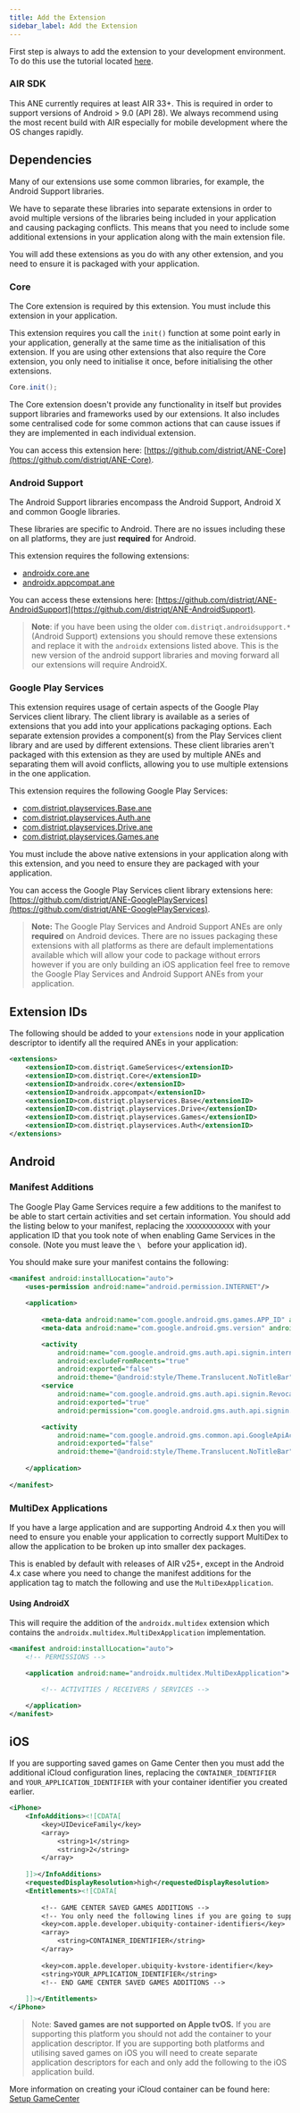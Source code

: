 ```yaml
---
title: Add the Extension
sidebar_label: Add the Extension
---
```


First step is always to add the extension to your development environment. 
To do this use the tutorial located [here](/docs/tutorials/getting-started).


### AIR SDK


This ANE currently requires at least AIR 33+. This is required in order to support versions of Android > 9.0 (API 28). We always recommend using the most recent build with AIR especially for mobile development where the OS changes rapidly.



## Dependencies

Many of our extensions use some common libraries, for example, the Android Support libraries.

We have to separate these libraries into separate extensions in order to avoid multiple versions of the libraries being included in your application and causing packaging conflicts. This means that you need to include some additional extensions in your application along with the main extension file.

You will add these extensions as you do with any other extension, and you need to ensure it is packaged with your application.


### Core 

The Core extension is required by this extension. You must include this extension in your application.

This extension requires you call the `init()` function at some point early in your application, generally at the same time as the initialisation of this extension. If you are using other extensions that also require the Core extension, you only need to initialise it once, before initialising the other extensions.

```actionscript
Core.init();
```

The Core extension doesn't provide any functionality in itself but provides support libraries and frameworks used by our extensions.
It also includes some centralised code for some common actions that can cause issues if they are implemented in each individual extension.

You can access this extension here: [https://github.com/distriqt/ANE-Core](https://github.com/distriqt/ANE-Core).


### Android Support

The Android Support libraries encompass the Android Support, Android X and common Google libraries. 

These libraries are specific to Android. There are no issues including these on all platforms, they are just **required** for Android.

This extension requires the following extensions:

- [androidx.core.ane](https://github.com/distriqt/ANE-AndroidSupport/raw/master/lib/androidx.core.ane)
- [androidx.appcompat.ane](https://github.com/distriqt/ANE-AndroidSupport/raw/master/lib/androidx.appcompat.ane)

You can access these extensions here: [https://github.com/distriqt/ANE-AndroidSupport](https://github.com/distriqt/ANE-AndroidSupport).


>
> **Note**: if you have been using the older `com.distriqt.androidsupport.*` (Android Support) extensions you should remove these extensions and replace it with the `androidx` extensions listed above. This is the new version of the android support libraries and moving forward all our extensions will require AndroidX.
>



### Google Play Services 

This extension requires usage of certain aspects of the Google Play Services client library. 
The client library is available as a series of extensions that you add into your applications packaging options. 
Each separate extension provides a component(s) from the Play Services client library and are used by different extensions. 
These client libraries aren't packaged with this extension as they are used by multiple ANEs and separating them 
will avoid conflicts, allowing you to use multiple extensions in the one application.

This extension requires the following Google Play Services:


- [com.distriqt.playservices.Base.ane](https://github.com/distriqt/ANE-GooglePlayServices/raw/master/lib/com.distriqt.playservices.Base.ane)
- [com.distriqt.playservices.Auth.ane](https://github.com/distriqt/ANE-GooglePlayServices/raw/master/lib/com.distriqt.playservices.Auth.ane)
- [com.distriqt.playservices.Drive.ane](https://github.com/distriqt/ANE-GooglePlayServices/raw/master/lib/com.distriqt.playservices.Drive.ane)
- [com.distriqt.playservices.Games.ane](https://github.com/distriqt/ANE-GooglePlayServices/raw/master/lib/com.distriqt.playservices.Games.ane)

You must include the above native extensions in your application along with this extension, and you need to ensure they are packaged with your application.

You can access the Google Play Services client library extensions here: [https://github.com/distriqt/ANE-GooglePlayServices](https://github.com/distriqt/ANE-GooglePlayServices).


>
> **Note:** The Google Play Services and Android Support ANEs are only **required** on Android devices. 
> There are no issues packaging these extensions with all platforms as there are default implementations available which will allow your code to package without errors however if you are only building an iOS application feel free to remove the Google Play Services and Android Support ANEs from your application.
>


## Extension IDs

The following should be added to your `extensions` node in your application descriptor to identify all the required ANEs in your application:

```xml
<extensions>
    <extensionID>com.distriqt.GameServices</extensionID>
    <extensionID>com.distriqt.Core</extensionID>
    <extensionID>androidx.core</extensionID>
    <extensionID>androidx.appcompat</extensionID>
    <extensionID>com.distriqt.playservices.Base</extensionID>
    <extensionID>com.distriqt.playservices.Drive</extensionID>
    <extensionID>com.distriqt.playservices.Games</extensionID>
    <extensionID>com.distriqt.playservices.Auth</extensionID>
</extensions>
```



## Android

### Manifest Additions

The Google Play Game Services require a few additions to the manifest to be able to start certain 
activities and set certain information. You should add the listing below to your manifest, replacing 
the `XXXXXXXXXXXX` with your application ID that you took note of when enabling Game Services in the 
console. (Note you must leave the `\ ` before your application id).

You should make sure your manifest contains the following:

```xml
<manifest android:installLocation="auto">
	<uses-permission android:name="android.permission.INTERNET"/>
	
	<application>
		
		<meta-data android:name="com.google.android.gms.games.APP_ID" android:value="\ XXXXXXXXXXXX" />
		<meta-data android:name="com.google.android.gms.version" android:value="@integer/google_play_services_version" />

		<activity
			android:name="com.google.android.gms.auth.api.signin.internal.SignInHubActivity"
			android:excludeFromRecents="true"
			android:exported="false"
			android:theme="@android:style/Theme.Translucent.NoTitleBar" />
		<service
			android:name="com.google.android.gms.auth.api.signin.RevocationBoundService"
			android:exported="true"
			android:permission="com.google.android.gms.auth.api.signin.permission.REVOCATION_NOTIFICATION" />

		<activity
			android:name="com.google.android.gms.common.api.GoogleApiActivity"
			android:exported="false"
			android:theme="@android:style/Theme.Translucent.NoTitleBar" />
		
	</application>
	
</manifest>
```

### MultiDex Applications 

If you have a large application and are supporting Android 4.x then you will need to ensure you enable your application to correctly support MultiDex to allow the application to be broken up into smaller dex packages.

This is enabled by default with releases of AIR v25+, except in the Android 4.x case where you need to change the manifest additions for the application tag to match the following and use the `MultiDexApplication`.


#### Using AndroidX

This will require the addition of the `androidx.multidex` extension which contains the `androidx.multidex.MultiDexApplication` implementation.

```xml
<manifest android:installLocation="auto">
	<!-- PERMISSIONS -->

	<application android:name="androidx.multidex.MultiDexApplication">

		<!-- ACTIVITIES / RECEIVERS / SERVICES -->

	</application>
</manifest>
```




## iOS 

If you are supporting saved games on Game Center then you must add the additional 
iCloud configuration lines, replacing the `CONTAINER_IDENTIFIER` and `YOUR_APPLICATION_IDENTIFIER` 
with your container identifier you created earlier.

```xml
<iPhone>
	<InfoAdditions><![CDATA[
		<key>UIDeviceFamily</key>
		<array>
			<string>1</string>
			<string>2</string>
		</array>
		
	]]></InfoAdditions>
	<requestedDisplayResolution>high</requestedDisplayResolution>
	<Entitlements><![CDATA[
	
		<!-- GAME CENTER SAVED GAMES ADDITIONS -->
		<!-- You only need the following lines if you are going to support GameCenter Saves -->
		<key>com.apple.developer.ubiquity-container-identifiers</key>
		<array>
			<string>CONTAINER_IDENTIFIER</string>
		</array>
		
		<key>com.apple.developer.ubiquity-kvstore-identifier</key>
		<string>YOUR_APPLICATION_IDENTIFIER</string>
		<!-- END GAME CENTER SAVED GAMES ADDITIONS -->
		
	]]></Entitlements>
</iPhone>
```

>
> Note: **Saved games are not supported on Apple tvOS.** If you are supporting this 
> platform you should not add the container to your application descriptor. If you are supporting 
> both platforms and utilising saved games on iOS you will need to create separate application 
> descriptors for each and only add the following to the iOS application build.
>

More information on creating your iCloud container can be found here: [Setup GameCenter](setup-gamecenter#saved-games)
